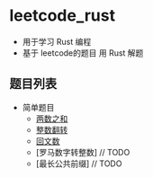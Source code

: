 # leetcode_rust

- 用于学习 Rust 编程
- 基于 leetcode的题目 用 Rust 解题

## 题目列表

- 简单题目
  - [两数之和](./easy/two_sum/src/main.rs)
  - [整数翻转](./easy/reverse_integer/src/main.rs)
  - [回文数](./easy/palindrome_number/src/main.rs)
  - [罗马数字转整数] // TODO
  - [最长公共前缀] // TODO


